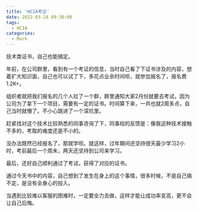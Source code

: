 ```yaml
---
title: 'HCIA考证'
date: 2022-03-24 09:30:00
tags:
  - HCIA
categories:
  - Mark
---
```



技术类证书，自己也能搞定。

年前，在公司群里，看到有一个考证的信息，当时自己看了下证书涉及的内容，想着扩大知识面，自己也可以试了下，多花点业余时间呗，就参加报名了，报名费1.2K+。

组织者就把我们报名的几个人拉了一个群，群里通知大家2月份就要去考试，因为公司为了拿下一个项目，需要有一定的证书。时间算下来，一共也就2周多点，自己当时就懵了。不小心跳进了一个深坑里。

赶紧找对这个技术比较熟悉的同事咨询了下，同事给的反馈是：像我这种技术接触不多的，考取的难度还是不小的。

没办法既然已经报名了，那就学呗。就这样，过年期间还坚持很天最少学习2小时，考前最后一个周未，两天还坚持到公司来学习。

最后，还好自己顺利通过了考试，获得了对应的证书。

通过今天书中的内容，自己想到了发生在身上的这个事情，很多时候，不是自己搞不定，是没有全身心的投入。

当遇到比较难以客服的困难时，一定要全力去做，这样才能让成功率变高，更不会让自己后悔。
